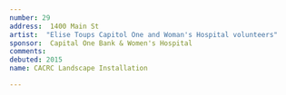 ```yaml
---
number: 29
address:  1400 Main St
artist:  "Elise Toups Capitol One and Woman's Hospital volunteers"
sponsor:  Capital One Bank & Women's Hospital
comments: 
debuted: 2015
name: CACRC Landscape Installation

---
```

